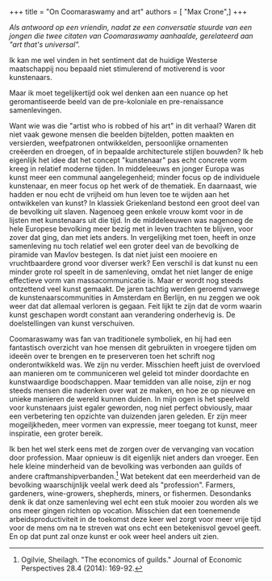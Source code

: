 +++
title = "On Coomaraswamy and art"
authors = [ "Max Crone",]
+++


*Als antwoord op een vriendin, nadat ze een conversatie stuurde van een jongen die twee citaten van Coomaraswamy aanhaalde, gerelateerd aan "art that's universal".*

Ik kan me wel vinden in het sentiment dat de huidige Westerse maatschappij nou bepaald niet stimulerend of motiverend is voor kunstenaars.

Maar ik moet tegelijkertijd ook wel denken aan een nuance op het geromantiseerde beeld van de pre-koloniale en pre-renaissance samenlevingen.

Want wie was die "artist who is robbed of his art" in dit verhaal? Waren dit niet vaak gewone mensen die beelden bijtelden, potten maakten en versierden, weefpatronen ontwikkelden, persoonlijke ornamenten creëerden en droegen, of in bepaalde architecturele stijlen bouwden? Ik heb eigenlijk het idee dat het concept "kunstenaar" pas echt concrete vorm kreeg in relatief moderne tijden. In middeleeuws en jonger Europa was kunst meer een communal aangelegenheid; minder focus op de individuele kunstenaar, en meer focus op het werk of de thematiek. En daarnaast, wie hadden er nou echt de vrijheid om hun leven toe te wijden aan het ontwikkelen van kunst? In klassiek Griekenland bestond een groot deel van de bevolking uit slaven. Nagenoeg geen enkele vrouw komt voor in de lijsten met kunstenaars uit die tijd. In de middeleeuwen was nagenoeg de hele Europese bevolking meer bezig met in leven trachten te blijven, voor zover dat ging, dan met iets anders. In vergelijking met toen, heeft in onze samenleving nu toch relatief wel een groter deel van de bevolking de piramide van Mavlov bestegen. Is dat niet juist een mooiere en vruchtbaardere grond voor diverser werk? Een verschil is dat kunst nu een minder grote rol speelt in de samenleving, omdat het niet langer de enige effectieve vorm van massacommunicatie is. Maar er wordt nog steeds ontzettend veel kunst gemaakt. De jaren tachtig werden geroemd vanwege de kunstenaarscommunities in Amsterdam en Berlijn, en nu zeggen we ook weer dat dat allemaal verloren is gegaan. Feit lijkt te zijn dat de vorm waarin kunst geschapen wordt constant aan verandering onderhevig is. De doelstellingen van kunst verschuiven.

Coomaraswamy was fan van traditionele symboliek, en hij had een fantastisch overzicht van hoe mensen dit gebruikten in vroegere tijden om ideeën over te brengen en te preserveren toen het schrift nog onderontwikkeld was. We zijn nu verder. Misschien heeft juist de overvloed aan manieren om te communiceren wel geleid tot minder doordachte en kunstwaardige boodschappen. Maar temidden van alle noise, zijn er nog steeds mensen die nadenken over wat ze maken, en hoe ze op nieuwe en unieke manieren de wereld kunnen duiden. In mijn ogen is het speelveld voor kunstenaars juist egaler geworden, nog niet perfect obviously, maar een verbetering ten opzichte van duizenden jaren geleden. Er zijn meer mogeiljkheden, meer vormen van expressie, meer toegang tot kunst, meer inspiratie, een groter bereik.

Ik ben het wel sterk eens met de zorgen over de vervanging van vocation door profession. Maar opnieuw is dit eigenlijk niet anders dan vroeger. Een hele kleine minderheid van de bevolking was verbonden aan guilds of andere craftmanshipverbanden.[^1] Wat betekent dat een meerderheid van de bevolking waarschijnlijk veelal werk deed als "profession".  Farmers, gardeners, wine-growers, shepherds, miners, or fishermen. Desondanks denk ik dat onze samenleving wel echt een stuk mooier zou worden als we ons meer gingen richten op vocation. Misschien dat een toenemende arbeidsproductiviteit in de toekomst deze keer wel zorgt voor meer vrije tijd voor de mens om na te streven wat ons echt een betekenisvol gevoel geeft. En op dat punt zal onze kunst er ook weer heel anders uit zien.

[^1]: Ogilvie, Sheilagh. "The economics of guilds." Journal of Economic Perspectives 28.4 (2014): 169-92.
